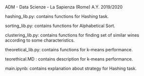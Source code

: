ADM - Data Scienze - La Sapienza (Rome) A.Y. 2019/2020


hashing_lib.py: contains functions for Hashing task.

sorting_lib.py: contains functions for Alphabetical Sort.

clustering_lib.py: contains functions for finding set of similar wines according to some characteristics.

theoretical_lib.py: contains functions for  k-means performance.

teorethical.MD : contains description for  k-means performance.

main.ipynb: contains explanation about strategy for Hashing task.
